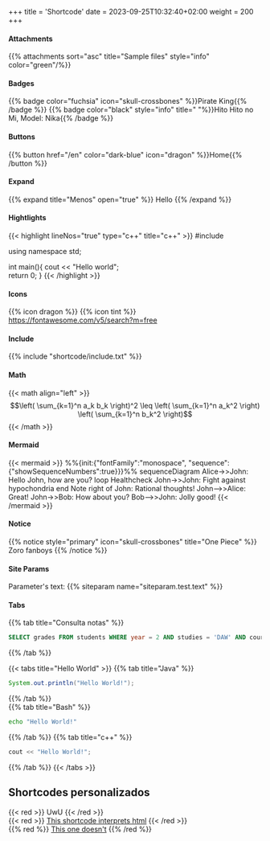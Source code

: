 +++
title = 'Shortcode'
date = 2023-09-25T10:32:40+02:00
weight = 200
+++

#### Attachments
 
 {{% attachments sort="asc" title="Sample files" style="info" color="green"/%}}


#### Badges
{{% badge color="fuchsia" icon="skull-crossbones" %}}Pirate King{{% /badge %}}
{{% badge color="black" style="info" title=" "%}}Hito Hito no Mi, Model: Nika{{% /badge %}}

#### Buttons
{{% button href="/en" color="dark-blue" icon="dragon" %}}Home{{% /button %}}

#### Expand
{{% expand title="Menos" open="true" %}}  Hello  {{% /expand %}}

#### Hightlights
{{< highlight lineNos="true" type="c++" title="c++" >}}
#include <iostream>

using namespace std;

int main(){
    cout << "Hello world";  
    return 0;
}
{{< /highlight >}}

#### Icons
{{% icon dragon %}} {{% icon tint %}}
https://fontawesome.com/v5/search?m=free 

#### Include
{{% include "shortcode/include.txt" %}}

#### Math
{{< math align="left" >}}
$$\left( \sum_{k=1}^n a_k b_k \right)^2 \leq \left( \sum_{k=1}^n a_k^2 \right) \left( \sum_{k=1}^n b_k^2 \right)$$
{{< /math >}}

#### Mermaid
{{< mermaid >}}
%%{init:{"fontFamily":"monospace", "sequence":{"showSequenceNumbers":true}}}%%
sequenceDiagram
    Alice->>John: Hello John, how are you?
    loop Healthcheck
        John->>John: Fight against hypochondria
    end
    Note right of John: Rational thoughts!
    John-->>Alice: Great!
    John->>Bob: How about you?
    Bob-->>John: Jolly good!
{{< /mermaid >}}

#### Notice
{{% notice style="primary" icon="skull-crossbones" title="One Piece" %}}
Zoro fanboys
{{% /notice %}}

#### Site Params 
Parameter's text: {{% siteparam name="siteparam.test.text" %}}

#### Tabs
{{% tab title="Consulta notas" %}}
```sql
SELECT grades FROM students WHERE year = 2 AND studies = 'DAW' AND course = 'servidor';
```
{{% /tab %}}

{{< tabs title="Hello World" >}}
{{% tab title="Java" %}}
```java
System.out.println("Hello World!");
```
{{% /tab %}}    
{{% tab title="Bash" %}}
```bash
echo "Hello World!"
```
{{% /tab %}}
{{% tab title="c++" %}}
```c++
cout << "Hello World!";
```
{{% /tab %}}
{{< /tabs >}}

<!---#### APIs--->


## Shortcodes personalizados
{{< red >}} UwU {{< /red >}}  
{{< red >}} <u>This shortcode interprets html</u> {{< /red >}}  
{{% red %}} <u>This one doesn't</u> {{% /red %}}